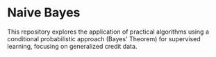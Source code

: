 # Naive Bayes

This repository explores the application of practical algorithms using a conditional probabilistic approach (Bayes' Theorem) for supervised learning, focusing on generalized credit data.


